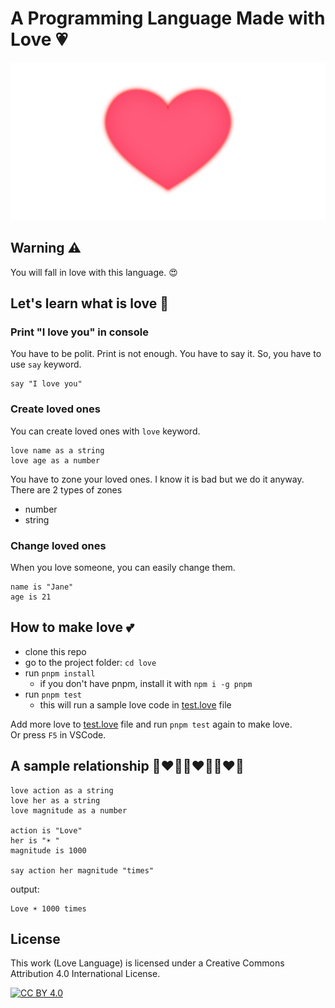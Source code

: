 # A Programming Language Made with Love 💗

![Logo](./assets/logo.png)

## Warning ⚠️

You will fall in love with this language. 😍

## Let's learn what is love 💖

### Print "I love you" in console

You have to be polit. Print is not enough. You have to say it. So, you have to use `say` keyword.

```love
say "I love you"
```

### Create loved ones

You can create loved ones with `love` keyword.

```love
love name as a string
love age as a number
```

You have to zone your loved ones. I know it is bad but we do it anyway. There are 2 types of zones

- number
- string

### Change loved ones

When you love someone, you can easily change them.

```love
name is "Jane"
age is 21
```

## How to make love 💕

- clone this repo
- go to the project folder: `cd love`
- run `pnpm install`
  - if you don't have pnpm, install it with `npm i -g pnpm`
- run `pnpm test`
  - this will run a sample love code in [test.love](./test/test.love) file

Add more love to [test.love](./test/test.love) file and run `pnpm test` again to make love.  
Or press `F5` in VSCode.

## A sample relationship 👨‍❤️‍👩🧑‍❤️‍👨👩‍❤️‍👩

```love
love action as a string
love her as a string
love magnitude as a number

action is "Love"
her is "☀️ "
magnitude is 1000

say action her magnitude "times"
```

output:

```
Love ☀️ 1000 times
```

## License

This work (Love Language) is licensed under a Creative Commons Attribution 4.0 International License.

[![CC BY 4.0][cc-by-shield]][cc-by]

[cc-by]: https://creativecommons.org/licenses/by/4.0/
[cc-by-shield]: https://img.shields.io/badge/License-CC%20BY%204.0-lightgrey.svg
